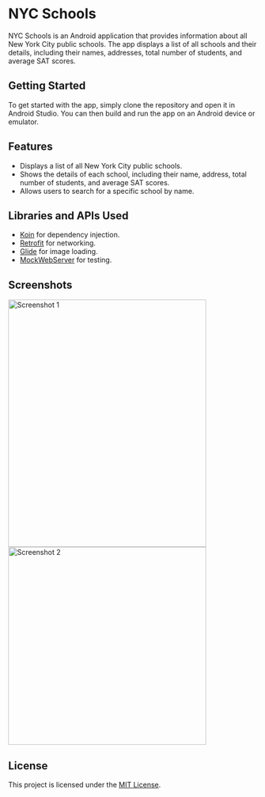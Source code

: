 # NYC Schools

NYC Schools is an Android application that provides information about all New York City public schools. The app displays a list of all schools and their details, including their names, addresses, total number of students, and average SAT scores.

## Getting Started

To get started with the app, simply clone the repository and open it in Android Studio. You can then build and run the app on an Android device or emulator.

## Features

- Displays a list of all New York City public schools.
- Shows the details of each school, including their name, address, total number of students, and average SAT scores.
- Allows users to search for a specific school by name.

## Libraries and APIs Used

- [Koin](https://insert-koin.io/) for dependency injection.
- [Retrofit](https://square.github.io/retrofit/) for networking.
- [Glide](https://github.com/bumptech/glide) for image loading.
- [MockWebServer](https://github.com/square/okhttp/tree/master/mockwebserver) for testing.

## Screenshots

<img src="https://user-images.githubusercontent.com/123601466/236018938-78542381-4911-4c35-aaa0-e4ebe53e30b2.PNG" alt="Screenshot 1" width="400" height="500"> <img src="https://user-images.githubusercontent.com/123601466/236017910-ff9cd0b1-f4ae-430d-8396-89c21723155f.PNG" alt="Screenshot 2" width="400">


## License

This project is licensed under the [MIT License](LICENSE).
